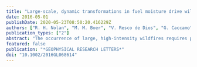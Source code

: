 ```yaml
---
title: "Large-scale, dynamic transformations in fuel moisture drive wildfire activity across southeastern Australia"
date: 2016-05-01
publishDate: 2020-05-23T08:50:20.416229Z
authors: ["R. H. Nolan", "M. M. Boer", "V. Resco de Dios", "G. Caccamo", "R. A. Bradstock"]
publication_types: ["2"]
abstract: "The occurrence of large, high-intensity wildfires requires plant biomass, or fuel, that is sufficiently dry to burn. This poses the question, what is ``sufficiently dry″? Until recently, the ability to address this question has been constrained by the spatiotemporal scale of available methods to monitor the moisture contents of both dead and live fuels. Here we take advantage of recent developments in macroscale monitoring of fuel moisture through a combination of remote sensing and climatic modeling. We show there are clear thresholds of fuel moisture content associated with the occurrence of wildfires in forests and woodlands. Furthermore, we show that transformations in fuel moisture conditions across these thresholds can occur rapidly, within a month. Both the approach presented here, and our findings, can be immediately applied and may greatly improve fire risk assessments in forests and woodlands globally."
featured: false
publication: "*GEOPHYSICAL RESEARCH LETTERS*"
doi: "10.1002/2016GL068614"
---
```


